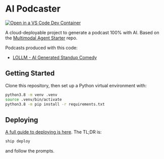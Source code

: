 # AI Podcaster

[![Open in a VS Code Dev Container](https://img.shields.io/static/v1?label=Dev%20Containers&message=Open&color=blue&logo=visualstudiocode)](https://vscode.dev/redirect?url=vscode://ms-vscode-remote.remote-containers/cloneInVolume?url=https://github.com/eob/ai-podcaster)

A cloud-deployable project to generate a podcast 100% with AI. Based on the [Multimodal Agent Starter](https://steamship.com/learn/agent-guidebook) repo.

Podcasts produced with this code:
* [LOLLM - AI Generated Standup Comedy](https://edwardbenson.com/lollm)


## Getting Started

Clone this repository, then set up a Python virtual environment with:

```bash
python3.8 -m venv .venv
source .venv/bin/activate
python3.8 -m pip install -r requirements.txt
```

## Deploying

[A full guide to deploying is here](https://steamship.com/learn/agent-guidebook/deploying/deploy-your-agent). The TL;DR is:

```bash
ship deploy
```

and follow the prompts.

